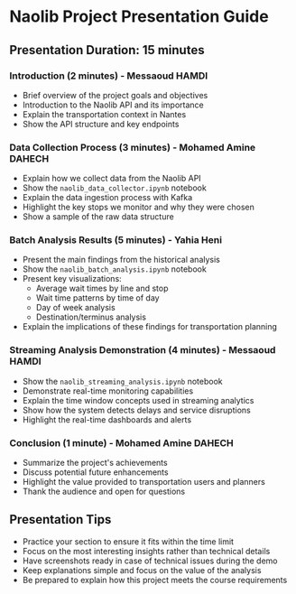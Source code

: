 # Naolib Project Presentation Guide

## Presentation Duration: 15 minutes

### Introduction (2 minutes) - Messaoud HAMDI

- Brief overview of the project goals and objectives
- Introduction to the Naolib API and its importance
- Explain the transportation context in Nantes
- Show the API structure and key endpoints

### Data Collection Process (3 minutes) - Mohamed Amine DAHECH

- Explain how we collect data from the Naolib API
- Show the `naolib_data_collector.ipynb` notebook
- Explain the data ingestion process with Kafka
- Highlight the key stops we monitor and why they were chosen
- Show a sample of the raw data structure

### Batch Analysis Results (5 minutes) - Yahia Heni

- Present the main findings from the historical analysis
- Show the `naolib_batch_analysis.ipynb` notebook
- Present key visualizations:
  - Average wait times by line and stop
  - Wait time patterns by time of day
  - Day of week analysis
  - Destination/terminus analysis
- Explain the implications of these findings for transportation planning

### Streaming Analysis Demonstration (4 minutes) - Messaoud HAMDI

- Show the `naolib_streaming_analysis.ipynb` notebook
- Demonstrate real-time monitoring capabilities
- Explain the time window concepts used in streaming analytics
- Show how the system detects delays and service disruptions
- Highlight the real-time dashboards and alerts

### Conclusion (1 minute) - Mohamed Amine DAHECH

- Summarize the project's achievements
- Discuss potential future enhancements
- Highlight the value provided to transportation users and planners
- Thank the audience and open for questions

## Presentation Tips

- Practice your section to ensure it fits within the time limit
- Focus on the most interesting insights rather than technical details
- Have screenshots ready in case of technical issues during the demo
- Keep explanations simple and focus on the value of the analysis
- Be prepared to explain how this project meets the course requirements
